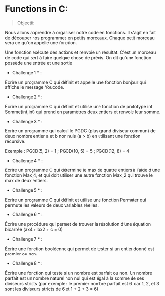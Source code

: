 Functions in C:
===============

> Objectif:

Nous allons apprendre à organiser notre code en fonctions. Il s'agit en fait de découper nos programmes en petits morceaux. Chaque petit morceau sera ce qu'on appelle une fonction.

Une fonction exécute des actions et renvoie un résultat. C'est un morceau de code qui sert à faire quelque chose de précis. On dit qu'une fonction possède une entrée et une sortie

* Challenge 1 * :

Ecrire un programme C qui définit et appelle une fonction bonjour qui affiche le message Youcode.


* Challenge 2 * :

Ecrire un programme C qui définit et utilise une fonction de prototype int Somme(int,int) qui prend en paramètres deux entiers et renvoie leur somme.

* Challenge 3 * :

Ecrire un programme qui calcul le PGDC (plus grand diviseur commun) de deux nombre entier a et b non nuls (a > b) en utilisant une fonction récursive.

Exemple : PGCD(5, 2) = 1 ; PGCD(10, 5) = 5 ; PGCD(12, 8) = 4
* Challenge 4 * :


Ecrire un programme C qui détermine le max de quatre entiers à l’aide d’une fonction Max_4, et qui doit utiliser une autre fonction Max_2 qui trouve le max de deux entiers.

* Challenge 5 * :

Ecrire un programme C qui définit et utilise une fonction Permuter qui permute les valeurs de deux variables réelles.

* Challenge 6 * :

Écrire une procédure qui permet de trouver la résolution d’une équation bicarrée (ax4 + bx2 + c = 0)

* Challenge 7 * :

Écrire une fonction booléenne qui permet de tester si un entier donné est premier ou non.

* Challenge 8 * :

Écrire une fonction qui teste si un nombre est parfait ou non. Un nombre parfait est un nombre naturel non nul qui est égal à la somme de ses diviseurs stricts (par exemple : le premier nombre parfait est 6, car 1, 2, et 3 sont les diviseurs stricts de 6 et 1 + 2 + 3 = 6)


